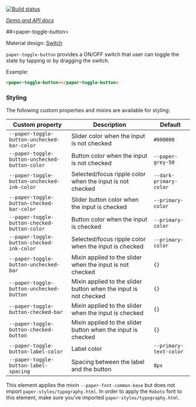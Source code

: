 
<!---

This README is automatically generated from the comments in these files:
paper-toggle-button.html

Edit those files, and our readme bot will duplicate them over here!
Edit this file, and the bot will squash your changes :)

The bot does some handling of markdown. Please file a bug if it does the wrong
thing! https://github.com/PolymerLabs/tedium/issues

-->

[![Build status](https://travis-ci.org/PolymerElements/paper-toggle-button.svg?branch=master)](https://travis-ci.org/PolymerElements/paper-toggle-button)

_[Demo and API docs](https://elements.polymer-project.org/elements/paper-toggle-button)_


##&lt;paper-toggle-button&gt;

Material design: [Switch](https://www.google.com/design/spec/components/selection-controls.html#selection-controls-switch)

`paper-toggle-button` provides a ON/OFF switch that user can toggle the state
by tapping or by dragging the switch.

Example:

```html
<paper-toggle-button></paper-toggle-button>
```

### Styling

The following custom properties and mixins are available for styling:

| Custom property | Description | Default |
| --- | --- | --- |
| `--paper-toggle-button-unchecked-bar-color` | Slider color when the input is not checked | `#000000` |
| `--paper-toggle-button-unchecked-button-color` | Button color when the input is not checked | `--paper-grey-50` |
| `--paper-toggle-button-unchecked-ink-color` | Selected/focus ripple color when the input is not checked | `--dark-primary-color` |
| `--paper-toggle-button-checked-bar-color` | Slider button color when the input is checked | `--primary-color` |
| `--paper-toggle-button-checked-button-color` | Button color when the input is checked | `--primary-color` |
| `--paper-toggle-button-checked-ink-color` | Selected/focus ripple color when the input is checked | `--primary-color` |
| `--paper-toggle-button-unchecked-bar` | Mixin applied to the slider when the input is not checked | `{}` |
| `--paper-toggle-button-unchecked-button` | Mixin applied to the slider button when the input is not checked | `{}` |
| `--paper-toggle-button-checked-bar` | Mixin applied to the slider when the input is checked | `{}` |
| `--paper-toggle-button-checked-button` | Mixin applied to the slider button when the input is checked | `{}` |
| `--paper-toggle-button-label-color` | Label color | `--primary-text-color` |
| `--paper-toggle-button-label-spacing` | Spacing between the label and the button | `8px` |

This element applies the mixin `--paper-font-common-base` but does not import `paper-styles/typography.html`.
In order to apply the `Roboto` font to this element, make sure you've imported `paper-styles/typography.html`.


